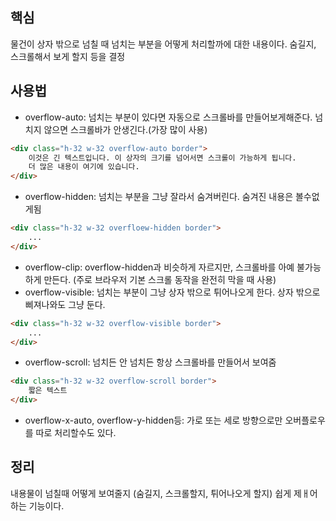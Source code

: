 ## 핵심
물건이 상자 밖으로 넘칠 때 넘치는 부분을 어떻게 처리할까에 대한 내용이다.
숨길지, 스크롤해서 보게 할지 등을 결정

## 사용법
- overflow-auto: 넘치는 부분이 있다면 자동으로 스크롤바를 만들어보게해준다. 넘치지 않으면 스크롤바가 안생긴다.(가장 많이 사용)
```HTML
<div class="h-32 w-32 overflow-auto border">
	이것은 긴 텍스트입니다. 이 상자의 크기를 넘어서면 스크롤이 가능하게 됩니다. 
	더 많은 내용이 여기에 있습니다.
</div>
```
- overflow-hidden: 넘치는 부분을 그냥 잘라서 숨겨버린다. 숨겨진 내용은 볼수없게됨
```HTML
<div class="h-32 w-32 overfloew-hidden border">
	...
</div>
```
- overflow-clip: overflow-hidden과 비슷하게 자르지만, 스크롤바를 아예 불가능하게 만든다. (주로 브라우저 기본 스크롤 동작을 완전히 막을 때 사용)
- overflow-visible: 넘치는 부분이 그냥 상자 밖으로 튀어나오게 한다. 상자 밖으로 삐져나와도 그냥 둔다.
```HTML
<div class="h-32 w-32 overflow-visible border">
	...
</div>
```
- overflow-scroll: 넘치든 안 넘치든 항상 스크롤바를 만들어서 보여줌
```HTML
<div class="h-32 w-32 overflow-scroll border">
	짧은 텍스트
</div>
```
- overflow-x-auto, overflow-y-hidden등: 가로 또는 세로 방향으로만 오버플로우를 따로 처리할수도 있다.

## 정리
내용물이 넘칠때 어떻게 보여줄지 (숨길지, 스크롤할지, 튀어나오게 할지) 쉽게 제ㅐ어하는 기능이다.

